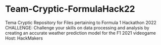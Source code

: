# Team-Cryptic-FormulaHack22
Tema Cryptic Repository for Files pertaining to Formula 1 Hackathon 2022
CHALLENGE:
Challenge your skills on data processing and analysis by creating an accurate weather prediction model for the F1 2021 videogame
Host:
HackMakers
